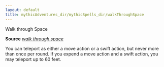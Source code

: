 ```yaml
---
layout: default
title: mythicAdventures_dir/mythicSpells_dir/walkThroughSpace
---
```

Walk through Space

**Source** [_walk through space_](ultimateCombat_dir/spells_dir/walkThroughSpace#_walk-through-space)

You can teleport as either a move action or a swift action, but never more than once per round. If you expend a move action and a swift action, you may teleport up to 60 feet.

